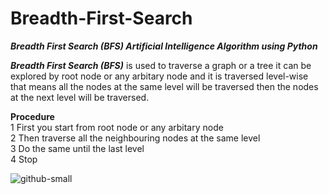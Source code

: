 # Breadth-First-Search

**_Breadth First Search (BFS) Artificial Intelligence Algorithm using Python_**

**_Breadth First Search (BFS)_** is used to traverse a graph or a tree it can be explored by root node or any arbitary node and it is traversed level-wise that means all the nodes at the same level will be traversed then the nodes at the next level will be traversed.

**Procedure** <br>
1 First you start from root node or any arbitary node <br>
2 Then traverse all the neighbouring nodes at the same level <br>
3 Do the same until the last level <br>
4 Stop

![github-small](https://user-images.githubusercontent.com/51746262/61994810-20505380-b09d-11e9-8a79-b5ff1d77cfc0.jpg)




